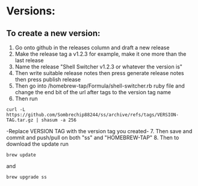 # Versions:
## To create a new version:
1. Go onto github in the releases column and draft a new release
2. Make the release tag a v1.2.3 for example, make it one more than the last release
3. Name the release "Shell Switcher v1.2.3 or whatever the version is"
4. Then write suitable release notes then press generate release notes then press publish release
5. Then go into /homebrew-tap/Formula/shell-switcher.rb ruby file and change the end bit of the url after tags to the version tag name
6. Then run
```
curl -L https://github.com/Sombrechip88244/ss/archive/refs/tags/VERSION-TAG.tar.gz | shasum -a 256
```
-Replace VERSION TAG with the version tag you created-
7. Then save and commit and push/pull on both "ss" and "HOMEBREW-TAP"
8. Then to download the update run
```
brew update
```
and
```
brew upgrade ss
```